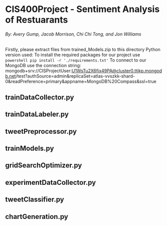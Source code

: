 # CIS400Project - Sentiment Analysis of Restuarants
###### By: Avery Gump, Jacob Morrison, Chi Chi Tong, and Jon Williams

Firstly, please extract files from trained_Models.zip to this directory
Python version used: 
To install the required packages for our project use `powershell pip install -r './requirements.txt'`
To connect to our MongoDB use the connection string: mongodb+srv://CISProjectUser:U1WsTu2X6fix49PA@cluster0.ttjkp.mongodb.net/test?authSource=admin&replicaSet=atlas-vvszkk-shard-0&readPreference=primary&appname=MongoDB%20Compass&ssl=true

## trainDataCollector.py
## trainDataLabeler.py
## tweetPreprocessor.py
## trainModels.py
## gridSearchOptimizer.py
## experimentDataCollector.py
## tweetClassifier.py
## chartGeneration.py

